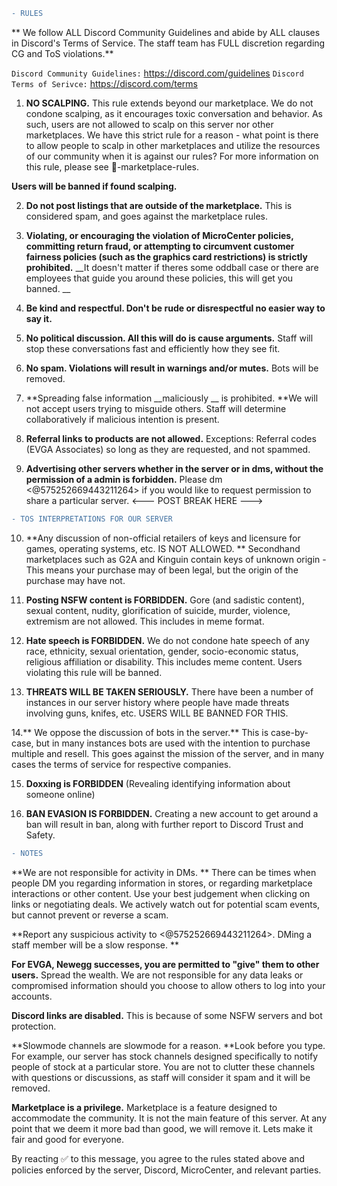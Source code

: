 ```diff
- RULES
```
 
** We follow ALL Discord Community Guidelines and abide by ALL clauses in Discord's Terms of Service. The staff team has FULL discretion regarding CG and ToS violations.**

   `Discord Community Guidelines:` https://discord.com/guidelines
   `Discord Terms of Serivce:` https://discord.com/terms


1. **NO SCALPING.** This rule extends beyond our marketplace. 
We do not condone scalping, as it encourages toxic conversation and behavior. As such, users are not allowed to scalp on this server nor other marketplaces. We have this strict rule for a reason - what point is there to allow people to scalp in other marketplaces and utilize the resources of our community when it is against our rules? For more information on this rule, please see 📜-marketplace-rules.
 
**Users will be banned if found scalping.**
 
2. **Do not post listings that are outside of the marketplace.** This is considered spam, and goes against the marketplace rules. 

3. **Violating, or encouraging the violation of MicroCenter policies, committing return fraud, or attempting to circumvent customer fairness policies (__such as the graphics card restrictions__)  is strictly prohibited.** __It doesn't matter if theres some oddball case or there are employees that guide you around these policies, this will get you banned. __

4. **Be kind and respectful. Don't be rude or disrespectful no easier way to say it.**
 
5. **No political discussion. All this will do is cause arguments.** Staff will stop these conversations fast and efficiently how they see fit.
 
6. **No spam. Violations will result in warnings and/or mutes.** Bots will be removed.
 
7. **Spreading false information __maliciously __ is prohibited. **We will not accept users trying to misguide others. Staff will determine collaboratively if malicious intention is present.
 
8. **Referral links to products are not allowed.** Exceptions: Referral codes (EVGA Associates) so long as they are requested, and not spammed.

9. **Advertising other servers whether in the server or in dms, without the permission of a admin is forbidden.** Please dm <@575252669443211264> if you would like to request permission to share a particular server.
<--- POST BREAK HERE --->
```diff
- TOS INTERPRETATIONS FOR OUR SERVER
```

10. **Any discussion of non-official retailers of keys and licensure for games, operating systems, etc. IS NOT ALLOWED. ** Secondhand marketplaces such as G2A and Kinguin contain keys of unknown origin - This means your purchase may of been legal, but the origin of the purchase may have not. 

 11. **Posting NSFW content is FORBIDDEN.** Gore (and sadistic content), sexual content, nudity, glorification of suicide, murder, violence, extremism are not allowed. This includes in meme format.

12. **Hate speech is FORBIDDEN.** We do not condone hate speech of any race, ethnicity, sexual orientation, gender, socio-economic status, religious affiliation or disability. This includes meme content. Users violating this rule will be banned.

13. **THREATS WILL BE TAKEN SERIOUSLY.** There have been a number of instances in our server history where people have made threats involving guns, knifes, etc. USERS WILL BE BANNED FOR THIS. 
 
14.** We oppose the discussion of bots in the server.** This is case-by-case, but in many instances bots are used with the intention to purchase multiple and resell. This goes against the mission of the server, and in many cases the terms of service for respective companies. 

15. **Doxxing is FORBIDDEN** (Revealing identifying information about someone online)

16. **BAN EVASION IS FORBIDDEN.** Creating a new account to get around a ban will result in ban, along with further report to Discord Trust and Safety.
```diff
- NOTES
```

 **We are not responsible for activity in DMs. ** There can be times when people DM you regarding information in stores, or regarding marketplace interactions or other content. Use your best judgement when clicking on links or negotiating deals. We actively watch out for potential scam events, but cannot prevent or reverse a scam.
 
**Report any suspicious activity to <@575252669443211264>. DMing a staff member will be a slow response. **

**For EVGA, Newegg successes, you are permitted to "give" them to other users.** Spread the wealth. We are not responsible for any data leaks or compromised information should you choose to allow others to log into your accounts. 
 
**Discord links are disabled.** This is because of some NSFW servers and bot protection.
 
**Slowmode channels are slowmode for a reason. **Look before you type. For example, our server has stock channels designed specifically to notify people of stock at a particular store. You are not to clutter these channels with questions or discussions, as staff will consider it spam and it will be removed. 
 
**Marketplace is a privilege.** Marketplace is a feature designed to accommodate the community. It is not the main feature of this server. At any point that we deem it more bad than good, we will remove it. Lets make it fair and good for everyone.

 

By reacting :white_check_mark: to this message, you agree to the rules stated above and policies enforced by the server, Discord, MicroCenter, and relevant parties.

